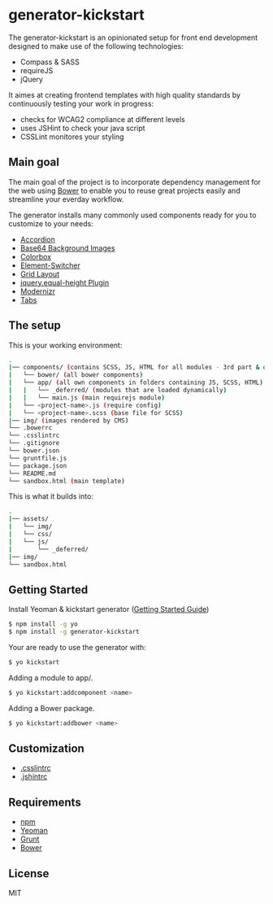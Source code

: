 # generator-kickstart

The generator-kickstart is an opinionated setup for front end development designed to make use of the following technologies:

* Compass & SASS
* requireJS
* jQuery

It aimes at creating frontend templates with high quality standards by continuously testing your work in progress:

* checks for WCAG2 compliance at different levels
* uses JSHint to check your java script
* CSSLint monitores your styling 

## Main goal

The main goal of the project is to incorporate dependency management for the web using [Bower](http://bower.io) to enable you to reuse great projects easily and streamline your everday workflow.  

The generator installs many commonly used components ready for you to customize to your needs:

* [Accordion](https://github.com/markusfalk/accordion)
* [Base64 Background Images](https://github.com/markusfalk/base64-background-image)
* [Colorbox](http://www.jacklmoore.com/colorbox/)
* [Element-Switcher](https://github.com/markusfalk/element-switcher)
* [Grid Layout](https://github.com/markusfalk/grid-layout)
* [jquery.equal-height Plugin](https://github.com/markusfalk/jquery.equal-height)
* [Modernizr](http://modernizr.com/)
* [Tabs](https://github.com/markusfalk/tabs)

## The setup

This is your working environment:

```bash
.
|── components/ (contains SCSS, JS, HTML for all modules - 3rd part & own)
|   └── bower/ (all bower components)
|   └── app/ (all own components in folders containing JS, SCSS, HTML)
|   |   └── _deferred/ (modules that are loaded dynamically)
|   |   └── main.js (main requirejs module)
|   └── <project-name>.js (require config)
|   └── <project-name>.scss (base file for SCSS)
|── img/ (images rendered by CMS)
└── .bowerrc
└── .csslintrc
└── .gitignore
└── bower.json
└── gruntfile.js
└── package.json
└── README.md
└── sandbox.html (main template)
```

This is what it builds into:

```bash
.
|── assets/
|   └── img/
|   └── css/
|   └── js/
|       └── _deferred/
|── img/ 
└── sandbox.html
```

## Getting Started

Install Yeoman & kickstart generator ([Getting Started Guide](https://github.com/yeoman/yeoman/wiki/Getting-Started))

```bash
$ npm install -g yo
$ npm install -g generator-kickstart
```

Your are ready to use the generator with:

```bash
$ yo kickstart
```

Adding a module to app/.

```bash
$ yo kickstart:addcomponent <name>
```

Adding a Bower package.

```bash
$ yo kickstart:addbower <name>
```

## Customization

* [.csslintrc](https://github.com/CSSLint/csslint/wiki/Rules)
* [.jshintrc](http://www.jshint.com/docs/options/)

## Requirements

* [npm](https://npmjs.org)
* [Yeoman](http://yeoman.io)
* [Grunt](http://gruntjs.com)
* [Bower](http://bower.io)

## License

MIT

